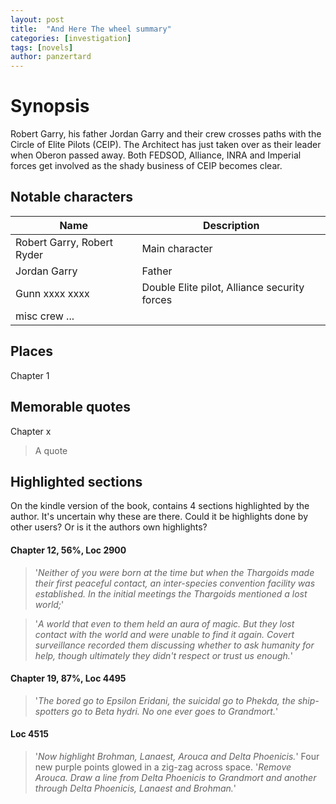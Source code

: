```yaml
---
layout: post
title:  "And Here The wheel summary"
categories: [investigation]
tags: [novels]
author: panzertard
---
```



# Synopsis
Robert Garry, his father Jordan Garry and their crew crosses paths with the Circle of Elite Pilots (CEIP). The Architect has just taken over as their leader when Oberon passed away.
Both FEDSOD, Alliance, INRA and Imperial forces get involved as the shady business of CEIP becomes clear.

## Notable characters
Name | Description
---- | ----
Robert Garry, Robert Ryder | Main character
Jordan Garry | Father
Gunn xxxx xxxx | Double Elite pilot, Alliance security forces
misc crew ... | 

## Places
Chapter 1  


## Memorable quotes
Chapter x  
> A quote  

## Highlighted sections
On the kindle version of the book, contains 4 sections highlighted by the author. It's uncertain why these are there. Could it be highlights done by other users? Or is it the authors own highlights?  

#### Chapter 12, 56%, Loc 2900
> '_Neither of you were born at the time but when the Thargoids made their first peaceful contact, an inter-species convention facility was established. In the initial meetings the Thargoids mentioned a lost world;_'

> '_A world that even to them held an aura of magic. But they lost contact with the world and were unable to find it again. Covert surveillance recorded them discussing whether to ask humanity for help, though ultimately they didn't respect or trust us enough._'  

#### Chapter 19, 87%, Loc 4495
> '_The bored go to Epsilon Eridani, the suicidal go to Phekda, the ship-spotters go to Beta hydri. No one ever goes to Grandmort._'  

#### Loc 4515
> '_Now highlight Brohman, Lanaest, Arouca and Delta Phoenicis._' Four new purple points glowed in a zig-zag across space.
'_Remove Arouca. Draw a line from Delta Phoenicis to Grandmort and another through Delta Phoenicis, Lanaest and Brohman._'
